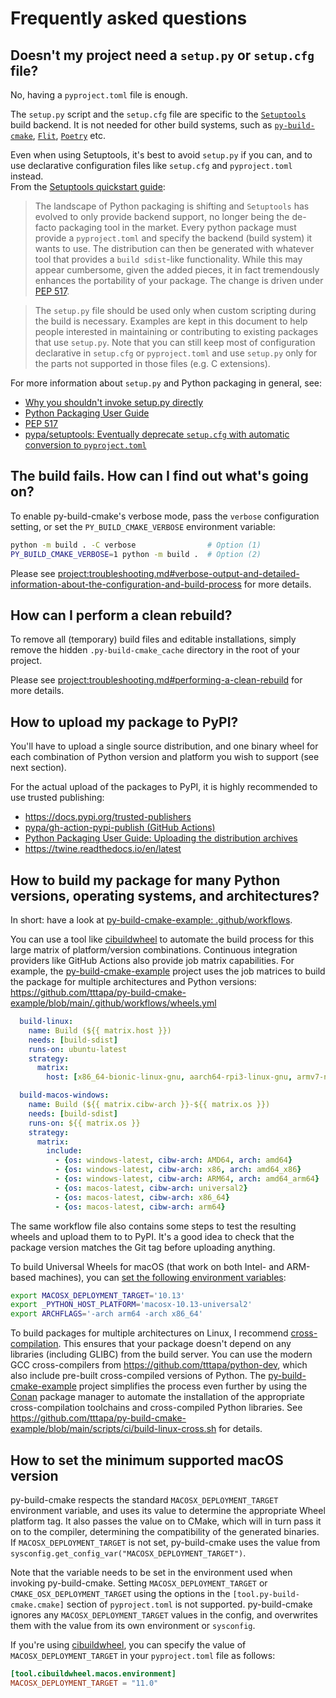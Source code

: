# Frequently asked questions

## Doesn't my project need a `setup.py` or `setup.cfg` file?

No, having a `pyproject.toml` file is enough.

The `setup.py` script and the `setup.cfg` file are specific to the
[`Setuptools`](https://setuptools.pypa.io/)
build backend. It is not needed for other build systems, such as
[`py-build-cmake`](https://github.com/tttapa/py-build-cmake),
[`Flit`](https://flit.pypa.io/en/latest/), [`Poetry`](https://python-poetry.org/)
etc.

Even when using Setuptools, it's best to avoid `setup.py` if you can, and to use
declarative configuration files like `setup.cfg` and `pyproject.toml` instead.  
From the [Setuptools quickstart guide](https://setuptools.pypa.io/en/latest/userguide/quickstart.html):

> The landscape of Python packaging is shifting and `Setuptools` has evolved to
> only provide backend support, no longer being the de-facto packaging tool in
> the market. Every python package must provide a `pyproject.toml` and specify
> the backend (build system) it wants to use. The distribution can then be
> generated with whatever tool that provides a `build sdist`-like functionality.
> While this may appear cumbersome, given the added pieces, it in fact
> tremendously enhances the portability of your package. The change is driven
> under [PEP 517](https://peps.python.org/pep-0517/#build-requirements).

> The `setup.py` file should be used only when custom scripting during the build
> is necessary. Examples are kept in this document to help people interested in
> maintaining or contributing to existing packages that use `setup.py`.
> Note that you can still keep most of configuration declarative in `setup.cfg`
> or `pyproject.toml` and use `setup.py` only for the parts not supported in
> those files (e.g. C extensions).

For more information about `setup.py` and Python packaging in general, see:
 - [Why you shouldn't invoke setup.py directly](https://blog.ganssle.io/articles/2021/10/setup-py-deprecated.html)
 - [Python Packaging User Guide](https://packaging.python.org/en/latest/)
 - [PEP 517](https://peps.python.org/pep-0517)
 - [pypa/setuptools: Eventually deprecate `setup.cfg` with automatic conversion to `pyproject.toml`](https://github.com/pypa/setuptools/issues/3214)

## The build fails. How can I find out what's going on?

To enable py-build-cmake's verbose mode, pass the `verbose` configuration setting,
or set the `PY_BUILD_CMAKE_VERBOSE` environment variable:
```sh
python -m build . -C verbose                # Option (1)
PY_BUILD_CMAKE_VERBOSE=1 python -m build .  # Option (2)
```

Please see <project:troubleshooting.md#verbose-output-and-detailed-information-about-the-configuration-and-build-process> for more details.

## How can I perform a clean rebuild?

To remove all (temporary) build files and editable installations, simply remove
the hidden `.py-build-cmake_cache` directory in the root of your project.

Please see <project:troubleshooting.md#performing-a-clean-rebuild> for more details.

## How to upload my package to PyPI?

You'll have to upload a single source distribution, and one binary wheel for
each combination of Python version and platform you wish to support
(see next section).

For the actual upload of the packages to PyPI, it is highly recommended to use
trusted publishing:

- <https://docs.pypi.org/trusted-publishers>
- [pypa/gh-action-pypi-publish (GitHub Actions)](https://github.com/pypa/gh-action-pypi-publish)
- [Python Packaging User Guide: Uploading the distribution archives](https://packaging.python.org/en/latest/tutorials/packaging-projects/#uploading-the-distribution-archives)
- <https://twine.readthedocs.io/en/latest>

## How to build my package for many Python versions, operating systems, and architectures?

In short: have a look at [py-build-cmake-example: .github/workflows](https://github.com/tttapa/py-build-cmake-example/tree/main/.github/workflows).

You can use a tool like [cibuildwheel](https://github.com/pypa/cibuildwheel) to
automate the build process for this large matrix of platform/version
combinations. Continuous integration providers like GitHub Actions also provide
job matrix capabilities. For example, the [py-build-cmake-example](https://github.com/tttapa/py-build-cmake-example)
project uses the job matrices to build the package for multiple
architectures and Python versions: <https://github.com/tttapa/py-build-cmake-example/blob/main/.github/workflows/wheels.yml>

```yaml
  build-linux:
    name: Build (${{ matrix.host }})
    needs: [build-sdist]
    runs-on: ubuntu-latest
    strategy:
      matrix:
        host: [x86_64-bionic-linux-gnu, aarch64-rpi3-linux-gnu, armv7-neon-linux-gnueabihf, armv6-rpi-linux-gnueabihf]
```
```yaml
  build-macos-windows:
    name: Build (${{ matrix.cibw-arch }}-${{ matrix.os }})
    needs: [build-sdist]
    runs-on: ${{ matrix.os }}
    strategy:
      matrix:
        include:
          - {os: windows-latest, cibw-arch: AMD64, arch: amd64}
          - {os: windows-latest, cibw-arch: x86, arch: amd64_x86}
          - {os: windows-latest, cibw-arch: ARM64, arch: amd64_arm64}
          - {os: macos-latest, cibw-arch: universal2}
          - {os: macos-latest, cibw-arch: x86_64}
          - {os: macos-latest, cibw-arch: arm64}
```

The same workflow file also contains some steps to test the resulting wheels and
upload them to to PyPI. It's a good idea to check that the package version
matches the Git tag before uploading anything.

To build Universal Wheels for macOS (that work on both Intel- and ARM-based
machines), you can [set the following environment variables](https://github.com/pypa/cibuildwheel/blob/d018570bc4bdc792a1c7ba1e720d118686fa145b/cibuildwheel/macos.py#L250-L252):

```sh
export MACOSX_DEPLOYMENT_TARGET='10.13'
export _PYTHON_HOST_PLATFORM='macosx-10.13-universal2'
export ARCHFLAGS='-arch arm64 -arch x86_64'
```

To build packages for multiple architectures on Linux, I recommend [cross-compilation](project:./cross-compilation.md).
This ensures that your package doesn't depend on any libraries (including GLIBC)
from the build server. You can use the modern GCC cross-compilers from
<https://github.com/tttapa/python-dev>, which also include pre-built
cross-compiled versions of Python.
The [py-build-cmake-example](https://github.com/tttapa/py-build-cmake-example) project
simplifies the process even further by using the [Conan](https://conan.io) package manager
to automate the installation of the appropriate cross-compilation toolchains and
cross-compiled Python libraries. See <https://github.com/tttapa/py-build-cmake-example/blob/main/scripts/ci/build-linux-cross.sh> for details.

## How to set the minimum supported macOS version

py-build-cmake respects the standard `MACOSX_DEPLOYMENT_TARGET` environment
variable, and uses its value to determine the appropriate Wheel platform tag.
It also passes the value on to CMake, which will in turn pass it on to the
compiler, determining the compatibility of the generated binaries. If
`MACOSX_DEPLOYMENT_TARGET` is not set, py-build-cmake uses the value from
`sysconfig.get_config_var("MACOSX_DEPLOYMENT_TARGET")`.

Note that the variable needs to be set in the environment used when invoking
py-build-cmake. Setting `MACOSX_DEPLOYMENT_TARGET` or `CMAKE_OSX_DEPLOYMENT_TARGET`
using the options in the `[tool.py-build-cmake.cmake]` section of `pyproject.toml`
is not supported. py-build-cmake ignores any `MACOSX_DEPLOYMENT_TARGET`
values in the config, and overwrites them with the value from its own
environment or `sysconfig`.

If you're using [cibuildwheel](https://github.com/pypa/cibuildwheel), you can
specify the value of `MACOSX_DEPLOYMENT_TARGET` in your `pyproject.toml` file
as follows:

```toml
[tool.cibuildwheel.macos.environment]
MACOSX_DEPLOYMENT_TARGET = "11.0"
```
